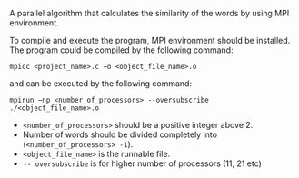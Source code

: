 A parallel algorithm that calculates the similarity of the words by using MPI environment.

To compile and execute the program, MPI environment should be installed. The program could be compiled by the following command:

`mpicc <project_name>.c −o <object_file_name>.o` 

and can be executed by the following command:

`mpirun −np <number_of_processors> --oversubscribe ./<object_file_name>.o`

* `<number_of_processors>` should be a positive integer above 2.
* Number of words should be divided completely into (`<number_of_processors> -1`). 
* `<object_file_name>` is the runnable file.
* `-- oversubscribe` is for higher number of processors (11, 21 etc)


